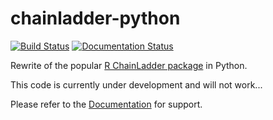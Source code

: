 # chainladder-python
[![Build Status](https://travis-ci.org/jbogaardt/chainladder-python.svg?branch=master)](https://travis-ci.org/jbogaardt/chainladder-python)
[![Documentation Status](https://readthedocs.org/projects/chainladder-python/badge/?version=latest)](http://chainladder-python.readthedocs.io/en/latest/?badge=latest)

Rewrite of the popular [R ChainLadder package](https://github.com/mages/ChainLadder) in Python.

This code is currently under development and will not work...

Please refer to the [Documentation](http://chainladder-python.readthedocs.io/) for support.
